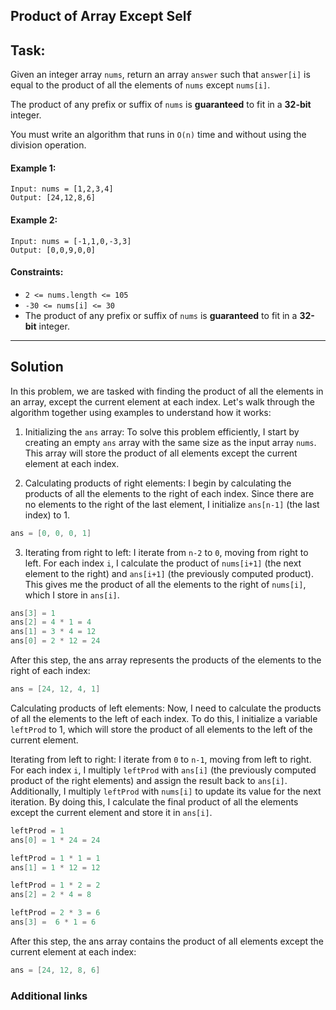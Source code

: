## Product of Array Except Self

## Task:

Given an integer array `nums`, return an array `answer` such that `answer[i]` is equal to the product of all the elements of `nums` except `nums[i]`.

The product of any prefix or suffix of `nums` is **guaranteed** to fit in a **32-bit** integer.

You must write an algorithm that runs in `O(n)` time and without using the division operation.

#### Example 1:

```
Input: nums = [1,2,3,4]
Output: [24,12,8,6]
```

#### Example 2:

```
Input: nums = [-1,1,0,-3,3]
Output: [0,0,9,0,0]
```

#### Constraints:

- `2 <= nums.length <= 105`
- `-30 <= nums[i] <= 30`
- The product of any prefix or suffix of `nums` is **guaranteed** to fit in a **32-bit** integer.

---

## Solution

In this problem, we are tasked with finding the product of all the elements in an array, except the current element at each index. Let's walk through the algorithm together using examples to understand how it works:

1. Initializing the `ans` array: To solve this problem efficiently, I start by creating an empty `ans` array with the same size as the input array `nums`. This array will store the product of all elements except the current element at each index.

2. Calculating products of right elements: I begin by calculating the products of all the elements to the right of each index. Since there are no elements to the right of the last element, I initialize `ans[n-1]` (the last index) to 1.

```c++
ans = [0, 0, 0, 1]
```

3. Iterating from right to left: I iterate from `n-2` to `0`, moving from right to left. For each index `i`, I calculate the product of `nums[i+1]` (the next element to the right) and `ans[i+1]` (the previously computed product). This gives me the product of all the elements to the right of `nums[i]`, which I store in `ans[i]`.

```c++
ans[3] = 1
ans[2] = 4 * 1 = 4
ans[1] = 3 * 4 = 12
ans[0] = 2 * 12 = 24
```

After this step, the ans array represents the products of the elements to the right of each index:

```c++
ans = [24, 12, 4, 1]
```

Calculating products of left elements: Now, I need to calculate the products of all the elements to the left of each index. To do this, I initialize a variable `leftProd` to 1, which will store the product of all elements to the left of the current element.

Iterating from left to right: I iterate from `0` to `n-1`, moving from left to right. For each index `i`, I multiply `leftProd` with `ans[i]` (the previously computed product of the right elements) and assign the result back to `ans[i]`. Additionally, I multiply `leftProd` with `nums[i]` to update its value for the next iteration. By doing this, I calculate the final product of all the elements except the current element and store it in `ans[i]`.

```c++
leftProd = 1
ans[0] = 1 * 24 = 24

leftProd = 1 * 1 = 1
ans[1] = 1 * 12 = 12

leftProd = 1 * 2 = 2
ans[2] = 2 * 4 = 8

leftProd = 2 * 3 = 6
ans[3] =  6 * 1 = 6
```

After this step, the ans array contains the product of all elements except the current element at each index:

```c++
ans = [24, 12, 8, 6]
```

### Additional links
